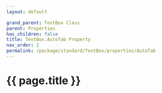 ```yaml
---
layout: default

grand_parent: TextBox Class
parent: Properties
has_children: false
title: TextBox.AutoTab Property
nav_order: 2
permalink: /package/standard/TextBox/properties/AutoTab
---
```

# {{ page.title }}
